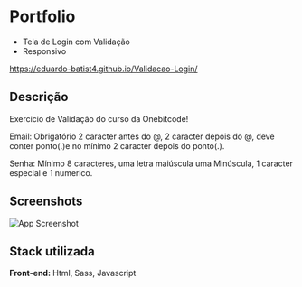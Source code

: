 
# Portfolio


- Tela de Login com Validação
- Responsivo

https://eduardo-batist4.github.io/Validacao-Login/


## Descrição
Exercicio de Validação do curso da Onebitcode!

Email: Obrigatório 2 caracter antes do @, 2 caracter depois do @, deve conter ponto(.)e no mínimo 2 caracter depois do ponto(.).

Senha: Mínimo 8 caracteres, uma letra maiúscula uma Minúscula, 1 caracter especial e 1 numerico.
## Screenshots

![App Screenshot](https://github.com/Eduardo-Oreia/Validacao-Email/blob/main/assets/images/img-login.png?raw=true)


## Stack utilizada

**Front-end:** Html, Sass, Javascript



